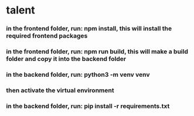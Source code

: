 # talent

### in the frontend folder, run: npm install, this will install the required frontend packages
### in the frontend folder, run: npm run build, this will make a build folder and copy it into the backend folder
### in the backend folder, run: python3 -m venv venv
### then activate the virtual environment
### in the  backend folder, run: pip install -r requirements.txt
